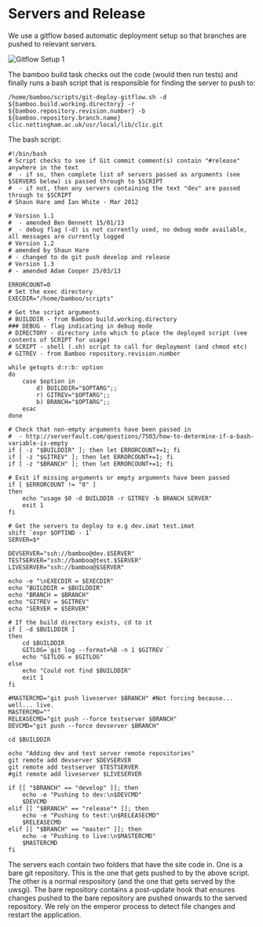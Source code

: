 Servers and Release
===================

We use a gitflow based automatic deployment setup so that branches are pushed to  relevant servers.

![Gitflow Setup 1](https://raw.githubusercontent.com/CentreForResearchInAppliedLinguistics/clic/095c9e3066f0b7890d9a8c0f2eb3e14a119987d2/docs/handover/images/deploy1.png)

The bamboo build task checks out the code (would then run tests) and finally runs a bash script that is responsible for finding the server to push to:

```
/home/bamboo/scripts/git-deploy-gitflow.sh -d ${bamboo.build.working.directory} -r ${bamboo.repository.revision.number} -b ${bamboo.repository.branch.name} clic.nottingham.ac.uk/usr/local/lib/clic.git
```

The bash script:

```
#!/bin/bash
# Script checks to see if Git commit comment(s) contain "#release" anywhere in the text
#  - if so, then complete list of servers passed as arguments (see $SERVERS below) is passed through to $SCRIPT
#  - if not, then any servers containing the text "dev" are passed through to $SCRIPT
# Shaun Hare amd Ian White - Mar 2012

# Version 1.1
#  - amended Ben Bennett 15/01/13
#  - debug flag (-d) is not currently used, no debug mode available, all messages are currently logged
# Version 1.2
# amended by Shaun Hare
# - changed to do git push develop and release
# Version 1.3
# - amended Adam Cooper 25/03/13

ERRORCOUNT=0
# Set the exec directory
EXECDIR="/home/bamboo/scripts"

# Get the script arguments
# BUILDDIR - from Bamboo build.working.directory
### DEBUG - flag indicating in debug mode
# DIRECTORY - directory into which to place the deployed script (see contents of SCRIPT for usage)
# SCRIPT - shell (.sh) script to call for deployment (and chmod etc)
# GITREV - from Bamboo repository.revision.number

while getopts d:r:b: option
do
    case $option in
        d) BUILDDIR="$OPTARG";;
        r) GITREV="$OPTARG";;
        b) BRANCH="$OPTARG";;
    esac
done

# Check that non-empty arguments have been passed in
#  - http://serverfault.com/questions/7503/how-to-determine-if-a-bash-variable-is-empty
if [ -z "$BUILDDIR" ]; then let ERRORCOUNT+=1; fi
if [ -z "$GITREV" ]; then let ERRORCOUNT+=1; fi
if [ -z "$BRANCH" ]; then let ERRORCOUNT+=1; fi

# Exit if missing arguments or empty arguments have been passed
if [ $ERRORCOUNT != "0" ]
then
    echo "usage $0 -d BUILDDIR -r GITREV -b BRANCH SERVER"
    exit 1
fi

# Get the servers to deploy to e.g dev.imat test.imat
shift `expr $OPTIND - 1`
SERVER=$*

DEVSERVER="ssh://bamboo@dev.$SERVER"
TESTSERVER="ssh://bamboo@test.$SERVER"
LIVESERVER="ssh://bamboo@$SERVER"

echo -e "\nEXECDIR = $EXECDIR"
echo "BUILDDIR = $BUILDDIR"
echo "BRANCH = $BRANCH"
echo "GITREV = $GITREV"
echo "SERVER = $SERVER"

# If the build directory exists, cd to it
if [ -d $BUILDDIR ]
then
    cd $BUILDDIR
    GITLOG=`git log --format=%B -n 1 $GITREV `
    echo "GITLOG = $GITLOG"
else
    echo "Could not find $BUILDDIR"
    exit 1
fi

#MASTERCMD="git push liveserver $BRANCH" #Not forcing because... well... live.
MASTERCMD=""
RELEASECMD="git push --force testserver $BRANCH"
DEVCMD="git push --force devserver $BRANCH"

cd $BUILDDIR

echo "Adding dev and test server remote repositories"
git remote add devserver $DEVSERVER
git remote add testserver $TESTSERVER
#git remote add liveserver $LIVESERVER

if [[ "$BRANCH" == "develop" ]]; then
    echo -e "Pushing to dev:\n$DEVCMD"
    $DEVCMD
elif [[ "$BRANCH" == "release"* ]]; then
    echo -e "Pushing to test:\n$RELEASECMD"
    $RELEASECMD
elif [[ "$BRANCH" == "master" ]]; then
    echo -e "Pushing to live:\n$MASTERCMD"
    $MASTERCMD
fi
```

The servers each contain two folders that have the site code in. One is a bare git repository. This is the one that gets pushed to by the above script. The other is a normal respository (and the one that gets served by the uwsgi). The bare repository contains a post-update hook that ensures changes pushed to the bare repository are pushed onwards to the served repository. We rely on the emperor process to detect file changes and restart the application.
